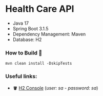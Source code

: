 # Health Care API

* Java 17
* Spring Boot 3.1.5
* Dependency Management: Maven
* Database: H2

### How to Build :hammer:

```shell
mvn clean install -DskipTests
```

### Useful links:

* :bucket: [H2 Console](http://localhost:8080/h2) (*user: sa - password: sa*)